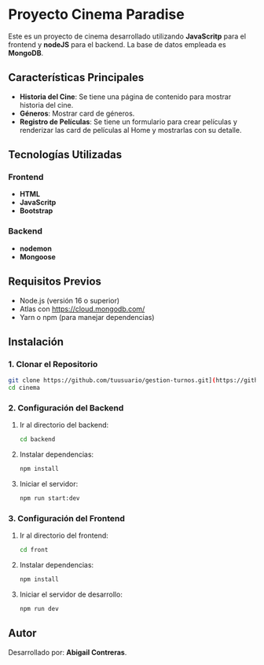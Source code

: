 # Proyecto Cinema Paradise

Este es un proyecto de cinema desarrollado utilizando **JavaScritp** para el frontend y **nodeJS** para el backend. La base de datos empleada es **MongoDB**.

## Características Principales

- **Historia del Cine**: Se tiene una página de contenido para mostrar historia del cine.
- **Géneros**: Mostrar card de géneros.
- **Registro de Películas**: Se tiene un formulario para crear películas y renderizar las card de películas al Home y mostrarlas con su detalle.

## Tecnologías Utilizadas

### Frontend

- **HTML**
- **JavaScritp**
- **Bootstrap**

### Backend

- **nodemon**
- **Mongoose**


## Requisitos Previos

- Node.js (versión 16 o superior)
- Atlas con https://cloud.mongodb.com/
- Yarn o npm (para manejar dependencias)

## Instalación

### 1. Clonar el Repositorio

```bash
git clone https://github.com/tuusuario/gestion-turnos.git](https://github.com/AbiContreras27/Cinema-Paradise.git)
cd cinema
```

### 2. Configuración del Backend

1. Ir al directorio del backend:
   ```bash
   cd backend
   ```
2. Instalar dependencias:
   ```bash
   npm install
   ```

3. Iniciar el servidor:
   ```bash
   npm run start:dev
   ```

### 3. Configuración del Frontend

1. Ir al directorio del frontend:
   ```bash
   cd front
   ```
2. Instalar dependencias:
   ```bash
   npm install
   ```
3. Iniciar el servidor de desarrollo:
   ```bash
   npm run dev
   ```

## Autor

Desarrollado por: **Abigail Contreras**.

